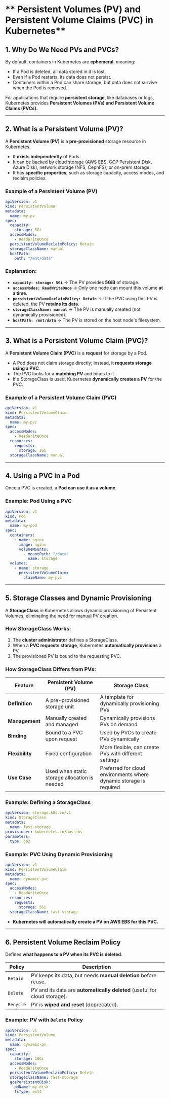 # ** Persistent Volumes (PV) and Persistent Volume Claims (PVC) in Kubernetes**

## **1. Why Do We Need PVs and PVCs?**
By default, containers in Kubernetes are **ephemeral**, meaning:
- If a Pod is deleted, all data stored in it is lost.
- Even if a Pod restarts, its data does not persist.
- Containers within a Pod can share storage, but data does not survive when the Pod is removed.

For applications that require **persistent storage**, like databases or logs, Kubernetes provides **Persistent Volumes (PVs) and Persistent Volume Claims (PVCs).**

---

## **2. What is a Persistent Volume (PV)?**
A **Persistent Volume (PV)** is a **pre-provisioned** storage resource in Kubernetes.
- It **exists independently** of Pods.
- It can be backed by cloud storage (AWS EBS, GCP Persistent Disk, Azure Disk), network storage (NFS, CephFS), or on-prem storage.
- It has **specific properties**, such as storage capacity, access modes, and reclaim policies.

### **Example of a Persistent Volume (PV)**
```yaml
apiVersion: v1
kind: PersistentVolume
metadata:
  name: my-pv
spec:
  capacity:
    storage: 5Gi
  accessModes:
    - ReadWriteOnce
  persistentVolumeReclaimPolicy: Retain
  storageClassName: manual
  hostPath:
    path: "/mnt/data"
```

### **Explanation:**
- **`capacity: storage: 5Gi`** → The PV provides **5GiB** of storage.
- **`accessModes: ReadWriteOnce`** → Only one node can mount this volume **at a time**.
- **`persistentVolumeReclaimPolicy: Retain`** → If the PVC using this PV is deleted, the PV **retains its data**.
- **`storageClassName: manual`** → The PV is manually created (not dynamically provisioned).
- **`hostPath: /mnt/data`** → The PV is stored on the host node's filesystem.

---

## **3. What is a Persistent Volume Claim (PVC)?**
A **Persistent Volume Claim (PVC)** is a **request** for storage by a Pod.
- A Pod does not claim storage directly; instead, it **requests storage using a PVC**.
- The PVC looks for a **matching PV** and binds to it.
- If a StorageClass is used, Kubernetes **dynamically creates a PV** for the PVC.

### **Example of a Persistent Volume Claim (PVC)**
```yaml
apiVersion: v1
kind: PersistentVolumeClaim
metadata:
  name: my-pvc
spec:
  accessModes:
    - ReadWriteOnce
  resources:
    requests:
      storage: 2Gi
  storageClassName: manual
```

---

## **4. Using a PVC in a Pod**
Once a PVC is created, a **Pod can use it as a volume**.

### **Example: Pod Using a PVC**
```yaml
apiVersion: v1
kind: Pod
metadata:
  name: my-pod
spec:
  containers:
    - name: nginx
      image: nginx
      volumeMounts:
        - mountPath: "/data"
          name: storage
  volumes:
    - name: storage
      persistentVolumeClaim:
        claimName: my-pvc
```

---

## **5. Storage Classes and Dynamic Provisioning**
A **StorageClass** in Kubernetes allows dynamic provisioning of Persistent Volumes, eliminating the need for manual PV creation.

### **How StorageClass Works:**
1. The **cluster administrator** defines a StorageClass.
2. When a **PVC requests storage**, Kubernetes **automatically provisions** a PV.
3. The provisioned PV is bound to the requesting PVC.

### **How StorageClass Differs from PVs:**
| **Feature** | **Persistent Volume (PV)** | **Storage Class** |
|------------|----------------------|----------------------|
| **Definition** | A pre-provisioned storage unit | A template for dynamically provisioning PVs |
| **Management** | Manually created and managed | Dynamically provisions PVs on demand |
| **Binding** | Bound to a PVC upon request | Used by PVCs to create PVs dynamically |
| **Flexibility** | Fixed configuration | More flexible, can create PVs with different settings |
| **Use Case** | Used when static storage allocation is needed | Preferred for cloud environments where dynamic storage is required |

### **Example: Defining a StorageClass**
```yaml
apiVersion: storage.k8s.io/v1
kind: StorageClass
metadata:
  name: fast-storage
provisioner: kubernetes.io/aws-ebs
parameters:
  type: gp2
```

### **Example: PVC Using Dynamic Provisioning**
```yaml
apiVersion: v1
kind: PersistentVolumeClaim
metadata:
  name: dynamic-pvc
spec:
  accessModes:
    - ReadWriteOnce
  resources:
    requests:
      storage: 5Gi
  storageClassName: fast-storage
```
- **Kubernetes will automatically create a PV on AWS EBS for this PVC.**

---

## **6. Persistent Volume Reclaim Policy**
Defines **what happens to a PV when its PVC is deleted**.

| **Policy** | **Description** |
|-----------|---------------|
| `Retain` | PV keeps its data, but needs **manual deletion** before reuse. |
| `Delete` | PV and its data are **automatically deleted** (useful for cloud storage). |
| `Recycle` | PV is **wiped and reset** (deprecated). |

### **Example: PV with `Delete` Policy**
```yaml
apiVersion: v1
kind: PersistentVolume
metadata:
  name: dynamic-pv
spec:
  capacity:
    storage: 10Gi
  accessModes:
    - ReadWriteOnce
  persistentVolumeReclaimPolicy: Delete
  storageClassName: fast-storage
  gcePersistentDisk:
    pdName: my-disk
    fsType: ext4
```
